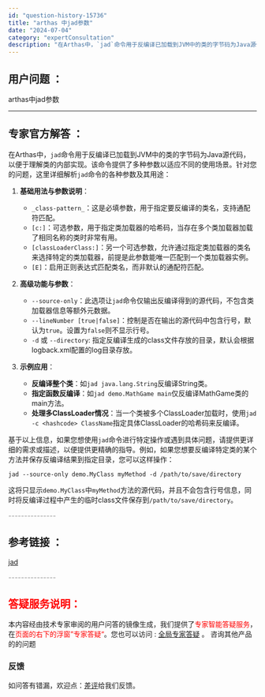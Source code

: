 ```yaml
---
id: "question-history-15736"
title: "arthas 中jad参数"
date: "2024-07-04"
category: "expertConsultation"
description: "在Arthas中，`jad`命令用于反编译已加载到JVM中的类的字节码为Java源代码，以便于理解类的内部实现。该命令提供了多种参数以适应不同的使用场景。针对您的问题，这里详细解析`jad`命令的各种参数及其用途：1. **基础用法与参数说明**：   - `_class-pattern_`：这是必"
---
```


## 用户问题 ：

arthas中jad参数

---

## 专家官方解答 ：

在Arthas中，`jad`命令用于反编译已加载到JVM中的类的字节码为Java源代码，以便于理解类的内部实现。该命令提供了多种参数以适应不同的使用场景。针对您的问题，这里详细解析`jad`命令的各种参数及其用途：

1. **基础用法与参数说明**：
   - `_class-pattern_`：这是必填参数，用于指定要反编译的类名，支持通配符匹配。
   - `[c:]`：可选参数，用于指定类加载器的哈希码，当存在多个类加载器加载了相同名称的类时非常有用。
   - `[classLoaderClass:]`：另一个可选参数，允许通过指定类加载器的类名来选择特定的类加载器，前提是此参数能唯一匹配到一个类加载器实例。
   - `[E]`：启用正则表达式匹配类名，而非默认的通配符匹配。

2. **高级功能与参数**：
   - `--source-only`：此选项让`jad`命令仅输出反编译得到的源代码，不包含类加载器信息等额外元数据。
   - `--lineNumber [true|false]`：控制是否在输出的源代码中包含行号，默认为`true`。设置为`false`则不显示行号。
   - `-d` 或 `--directory`: 指定反编译生成的class文件存放的目录，默认会根据logback.xml配置的log目录存放。

3. **示例应用**：
   - **反编译整个类**：如`jad java.lang.String`反编译String类。
   - **指定函数反编译**：如`jad demo.MathGame main`仅反编译MathGame类的main方法。
   - **处理多ClassLoader情况**：当一个类被多个ClassLoader加载时，使用`jad -c <hashcode> ClassName`指定具体ClassLoader的哈希码来反编译。

基于以上信息，如果您想使用`jad`命令进行特定操作或遇到具体问题，请提供更详细的需求或描述，以便提供更精确的指导。例如，如果您想要反编译特定类的某个方法并保存反编译结果到指定目录，您可以这样操作：

```shell
jad --source-only demo.MyClass myMethod -d /path/to/save/directory
```

这将只显示`demo.MyClass`中`myMethod`方法的源代码，并且不会包含行号信息，同时将反编译过程中产生的临时class文件保存到`/path/to/save/directory`。

<font color="#949494">---------------</font>

## 参考链接 ：

[jad](../jad.md)

<font color="#949494">---------------</font>

## <font color="#FF0000">答疑服务说明：</font>

本内容经由技术专家审阅的用户问答的镜像生成，我们提供了<font color="#FF0000">专家智能答疑服务</font>，在<font color="#FF0000">页面的右下的浮窗”专家答疑“</font>。您也可以访问 : [全局专家答疑](https://answer.opensource.alibaba.com/docs/intro) 。 咨询其他产品的的问题

### 反馈

如问答有错漏，欢迎点：[差评](https://ai.nacos.io/user/feedbackByEnhancerGradePOJOID?enhancerGradePOJOId=16093)给我们反馈。
